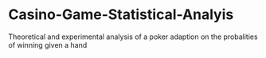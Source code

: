 # Casino-Game-Statistical-Analyis
Theoretical and experimental analysis of a poker adaption on the probalities of winning given a hand
